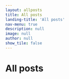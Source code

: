 ```yaml
---
layout: allposts
title: All posts
landing-title: 'All posts'
nav-menu: true
description: null
image: null
author: null
show_tile: false
---
```


# All posts